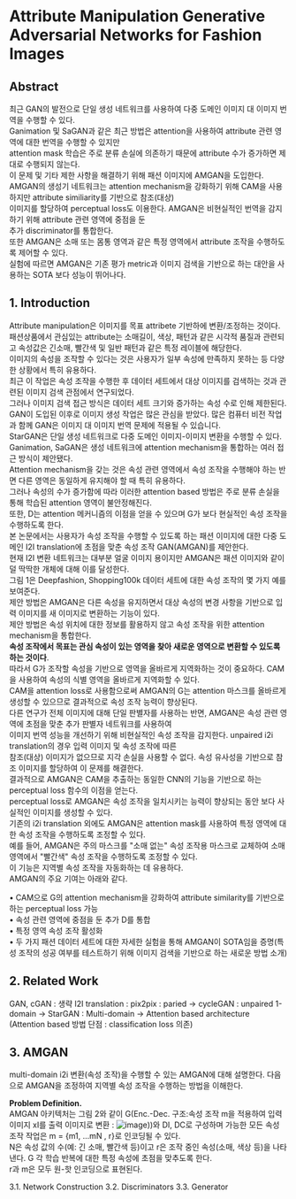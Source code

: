 # Attribute Manipulation Generative Adversarial Networks for Fashion Images

## Abstract
최근 GAN의 발전으로 단일 생성 네트워크를 사용하여 다중 도메인 이미지 대 이미지 번역을 수행할 수 있다.  
Ganimation 및 SaGAN과 같은 최근 방법은 attention을 사용하여 attribute 관련 영역에 대한 번역을 수행할 수 있지만  
attention mask 학습은 주로 분류 손실에 의존하기 때문에 attribute 수가 증가하면 제대로 수행되지 않는다.  
이 문제 및 기타 제한 사항을 해결하기 위해 패션 이미지에 AMGAN을 도입한다.  
AMGAN의 생성기 네트워크는 attention mechanism을 강화하기 위해 CAM을 사용하지만 attribute similiarity를 기반으로 참조(대상)  
이미지를 할당하여 perceptual loss도 이용한다. AMGAN은 비현실적인 번역을 감지하기 위해 attribute 관련 영역에 중점을 둔  
추가 discriminator를 통합한다.  
또한 AMGAN은 소매 또는 몸통 영역과 같은 특정 영역에서 attribute 조작을 수행하도록 제어할 수 있다.  
실험에 따르면 AMGAN은 기존 평가 metric과 이미지 검색을 기반으로 하는 대안을 사용하는 SOTA 보다 성능이 뛰어나다.

## 1. Introduction
Attribute manipulation은 이미지를 목표 attribete 기반하에 변환/조정하는 것이다.  
패션상품에서 관심있는 attribute는 소매길이, 색상, 패턴과 같은 시각적 품질과 관련되고 속성값은 긴소매, 빨간색 및 일반 패턴과 같은 특정 레이블에 해당한다.  
이미지의 속성을 조작할 수 있다는 것은 사용자가 일부 속성에 만족하지 못하는 등 다양한 상황에서 특히 유용하다.  
최근 이 작업은 속성 조작을 수행한 후 데이터 세트에서 대상 이미지를 검색하는 것과 관련된 이미지 검색 관점에서 연구되었다.  
그러나 이미지 검색 접근 방식은 데이터 세트 크기와 증가하는 속성 수로 인해 제한된다.  
GAN이 도입된 이후로 이미지 생성 작업은 많은 관심을 받았다. 많은 컴퓨터 비전 작업과 함께 GAN은 이미지 대 이미지 번역 문제에 적용될 수 있습니다.  
StarGAN은 단일 생성 네트워크로 다중 도메인 이미지-이미지 변환을 수행할 수 있다. Ganimation, SaGAN은 생성 네트워크에 attention mechanism을 통합하는 여러 접근 방식이 제안됐다.  
Attention mechanism을 갖는 것은 속성 관련 영역에서 속성 조작을 수행해야 하는 반면 다른 영역은 동일하게 유지해야 할 때 특히 유용하다.  
그러나 속성의 수가 증가함에 따라 이러한 attention based 방법은 주로 분류 손실을 통해 학습된 attention 영역이 불안정해진다.  
또한, D는 attention 메커니즘의 이점을 얻을 수 있으며 G가 보다 현실적인 속성 조작을 수행하도록 한다.  
본 논문에서는 사용자가 속성 조작을 수행할 수 있도록 하는 패션 이미지에 대한 다중 도메인 I2I translation에 초점을 맞춘 속성 조작 GAN(AMGAN)를 제안한다.  
현재 I2I 변환 네트워크는 대부분 얼굴 이미지 용이지만 AMGAN은 패션 이미지와 같이 덜 딱딱한 개체에 대해 이를 달성한다.  
그림 1은 Deepfashion, Shopping100k 데이터 세트에 대한 속성 조작의 몇 가지 예를 보여준다.  
제안 방법은 AMGAN은 다른 속성을 유지하면서 대상 속성의 변경 사항을 기반으로 입력 이미지를 새 이미지로 변환하는 기능이 있다.  
제안 방법은 속성 위치에 대한 정보를 활용하지 않고 속성 조작을 위한 attention mechanism을 통합한다.  
**속성 조작에서 목표는 관심 속성이 있는 영역을 찾아 새로운 영역으로 변환할 수 있도록 하는 것이다**.  
따라서 G가 조작할 속성을 기반으로 영역을 올바르게 지역화하는 것이 중요하다. CAM을 사용하여 속성의 식별 영역을 올바르게 지역화할 수 있다.  
CAM을 attention loss로 사용함으로써 AMGAN의 G는 attention 마스크를 올바르게 생성할 수 있으므로 결과적으로 속성 조작 능력이 향상된다.  
다른 연구가 전체 이미지에 대해 단일 판별자를 사용하는 반면, AMGAN은 속성 관련 영역에 초점을 맞춘 추가 판별자 네트워크를 사용하여  
이미지 번역 성능을 개선하기 위해 비현실적인 속성 조작을 감지한다. unpaired i2i translation의 경우 입력 이미지 및 속성 조작에 따른  
참조(대상) 이미지가 없으므로 지각 손실을 사용할 수 없다. 속성 유사성을 기반으로 참조 이미지를 할당하여 이 문제를 해결한다.  
결과적으로 AMGAN은 CAM을 추출하는 동일한 CNN의 기능을 기반으로 하는 perceptual loss 함수의 이점을 얻는다.  
perceptual loss로 AMGAN은 속성 조작을 일치시키는 능력이 향상되는 동안 보다 사실적인 이미지를 생성할 수 있다.  
기존의 i2i translation 외에도 AMGAN은 attention mask를 사용하여 특정 영역에 대한 속성 조작을 수행하도록 조정할 수 있다.  
예를 들어, AMGAN은 주의 마스크를 "소매 없는" 속성 조작용 마스크로 교체하여 소매 영역에서 "빨간색" 속성 조작을 수행하도록 조정할 수 있다.  
이 기능은 지역별 속성 조작을 자동화하는 데 유용하다.  
AMGAN의 주요 기여는 아래와 같다.  

• CAM으로 G의 attention mechanism을 강화하여 attribute similarity를 기반으로 하는 perceptual loss 가능  
• 속성 관련 영역에 중점을 둔 추가 D를 통합  
• 특정 영역 속성 조작 활성화  
• 두 가지 패션 데이터 세트에 대한 자세한 실험을 통해 AMGAN이 SOTA임을 증명(특성 조작의 성공 여부를 테스트하기 위해 이미지 검색을 기반으로 하는 새로운 방법 소개)

## 2. Related Work
GAN, cGAN : 생략
I2I translation : pix2pix : paried -> cycleGAN : unpaired 1-domain -> StarGAN : Multi-domain -> Attention based architecture  
(Attention based 방법 단점 :  classification loss 의존)

## 3. AMGAN
multi-domain i2i 변환(속성 조작)을 수행할 수 있는 AMGAN에 대해 설명한다. 다음으로 AMGAN을 조정하여 지역별 속성 조작을 수행하는 방법을 이해한다.  
  
**Problem Definition.**  
AMGAN 아키텍처는 그림 2와 같이 G(Enc.-Dec. 구조:속성 조작 m을 적용하여 입력 이미지 xI를 출력 이미지로 변환 : ![image](https://user-images.githubusercontent.com/40943064/129750323-8f8fd92d-8d99-4fb9-97f6-8df4a89f2ad7.png)))와 DI, DC로 구성하며 가능한 모든 속성 조작 작업은 m = {m1, ...mN , r}로 인코딩될 수 있다.   
N은 속성 값의 수(예: 긴 소매, 빨간색 등)이고 r은 조작 중인 속성(소매, 색상 등)을 나타낸다. G 각 학습 반복에 대한 특정 속성에 초점을 맞추도록 한다.  
r과 m은 모두 원-핫 인코딩으로 표현된다.

3.1. Network Construction
3.2. Discriminators
3.3. Generator
